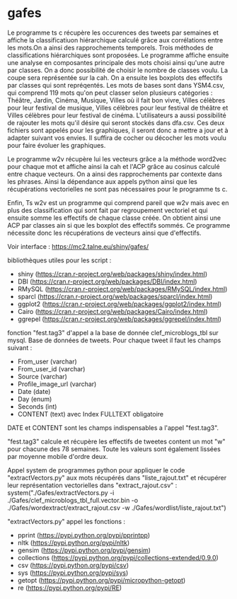# gafes

Le programme ts c récupère les occurences des tweets par semaines et affiche la classificatiuon hiérarchique calculé grâce aux corrélations entre les mots.On a ainsi des rapprochements temporels. Trois méthodes de classifications hiérarchiques sont proposées. 
Le programme affiche ensuite une analyse en composantes principale des mots choisi ainsi qu'une autre par classes. On a donc possibilité de choisir le nombre de classes voulu. La coupe sera représentée sur la cah.
On a ensuite les boxplots des effectifs par classes qui sont repréqentés.
Les mots de bases sont dans YSM4.csv, qui comprend 119 mots qu'on peut classer selon plusieurs catégories : Théâtre, Jardin, Cinéma, Musique, Villes où il fait bon vivre, Villes célèbres pour leur festival de musique, Villes célèbres pour leur festival de théâtre et Villes célèbres pour leur festival de cinéma.
L'utilisateurs a aussi possibilité de rajouter les mots qu'il désire qui seront stockés dans dfa.csv.
Ces deux fichiers sont appelés pour les graphiques, il seront donc a mettre a jour et à adapter suivant vos envies. 
Il suffira de cocher ou décocher les mots voulu pour faire évoluer les graphiques.

Le programme w2v récupère lui les vecteurs grâce a la méthode word2vec pour chaque mot et affiche ainsi la cah et l'ACP grâce au cosinus calculé entre chaque vecteurs. 
On a ainsi des rapprochements par contexte dans les phrases.
Ainsi la dépendance aux appels python ainsi que les récupérations vectorielles ne sont pas nécessaires pour le programme ts c.

Enfin, Ts w2v est un programme qui comprend pareil que w2v mais avec en plus des classification qui sont fait par regroupement vectoriel et qui ensuite somme les effectifs de chaque classe créée. On obtient ainsi une ACP par classes ain si que les boxplot des effectifs sommés. Ce programme nécessite donc les récupérations de vecteurs ainsi que d'effectifs.

Voir interface : https://mc2.talne.eu/shiny/gafes/


bibliothèques utiles pour les script :
- shiny (https://cran.r-project.org/web/packages/shiny/index.html)
- DBI (https://cran.r-project.org/web/packages/DBI/index.html)
- RMySQL (https://cran.r-project.org/web/packages/RMySQL/index.html)
- sparcl (https://cran.r-project.org/web/packages/sparcl/index.html)
- ggplot2 (https://cran.r-project.org/web/packages/ggplot2/index.html)
- Cairo (https://cran.r-project.org/web/packages/Cairo/index.html)
- ggrepel (https://cran.r-project.org/web/packages/ggrepel/index.html)

fonction "fest.tag3" d'appel a la base de donnée clef_microblogs_tbl sur mysql.
Base de données de tweets. Pour chaque tweet il faut les champs suivant :
  - From_user (varchar)
  - From_user_id (varchar)
  - Source (varchar)
  - Profile_image_url (varchar)
  - Date (date)
  - Day (enum)
  - Seconds (int)
  - CONTENT (text) avec Index FULLTEXT obligatoire

DATE et CONTENT sont les champs indispensables a l'appel "fest.tag3".


"fest.tag3" calcule et récupère les effectifs de tweetes content un mot "w" pour chacune des 78 semaines. Toute les valeurs sont également
lissées par moyenne mobile d'ordre deux.


Appel system de programmes python pour appliquer le code "extractVectors.py" aux mots récupérés dans "liste_rajout.txt" et récupérer leur représentation vectorielles dans "extract_rajout.csv" : 
system("./Gafes/extractVectors.py -i ./Gafes/clef_microblogs_tbl_full.vector.bin -o ./Gafes/wordextract/extract_rajout.csv -w ./Gafes/wordlist/liste_rajout.txt")

"extractVectors.py" appel les fonctions :
- pprint (https://pypi.python.org/pypi/pprintpp)
- nltk (https://pypi.python.org/pypi/nltk)
- gensim (https://pypi.python.org/pypi/gensim)
- collections (https://pypi.python.org/pypi/collections-extended/0.9.0)
- csv (https://pypi.python.org/pypi/csv)
- sys (https://pypi.python.org/pypi/sys)
- getopt (https://pypi.python.org/pypi/micropython-getopt)
- re (https://pypi.python.org/pypi/RE)
